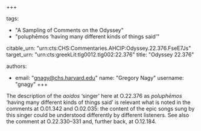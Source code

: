 +++

tags:
- "A Sampling of Comments on the Odyssey"
- "poluphēmos ‘having many different kinds of things said’"

citable_urn: "urn:cts:CHS:Commentaries.AHCIP:Odyssey.22.376.FseE7Js"
target_urn: "urn:cts:greekLit:tlg0012.tlg002:22.376"
title: "Odyssey 22.376"

authors:
- email: "gnagy@chs.harvard.edu"
  name: "Gregory Nagy"
  username: "gnagy"
+++

<p>The description of the <em>aoidos</em> ‘singer’ here at O.22.376 as <em>poluphēmos</em> ‘having many different kinds of things said’ is relevant what is noted in the comments at O.01.342 and O.02.035: the content of the epic songs sung by this singer could be understood differently by different listeners. See also the comment at O.22.330–331 and, further back, at O.12.184.  </p>